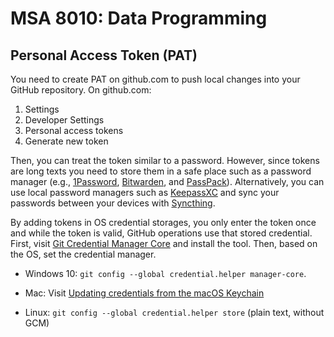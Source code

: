 # MSA 8010: Data Programming

## Personal Access Token (PAT)
You need to create PAT on github.com to push local changes into your GitHub repository. 
On github.com:
1. Settings
1. Developer Settings
1. Personal access tokens
1. Generate new token

Then, you can treat the token similar to a password. However, since tokens are long texts you need to store them in a safe place such as a password manager (e.g., [1Password](https://1password.com/), [Bitwarden](https://bitwarden.com/), and [PassPack](https://www.passpack.com/)). Alternatively, you can use local password managers such as [KeepassXC](https://keepassxc.org/) and sync your passwords between your devices with [Syncthing](https://syncthing.net/).

By adding tokens in OS credential storages, you only enter the token once and while the token is valid, GitHub operations use that stored credential. First, visit [Git Credential Manager Core](https://github.com/microsoft/Git-Credential-Manager-Core/) and install the tool. Then, based on the OS, set the credential manager.

- Windows 10:
`git config --global credential.helper manager-core`.

- Mac:
Visit [Updating credentials from the macOS Keychain](https://docs.github.com/en/get-started/getting-started-with-git/updating-credentials-from-the-macos-keychain)

- Linux:
`git config --global credential.helper store` (plain text, without GCM)